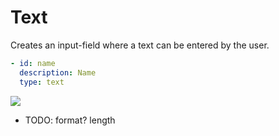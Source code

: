 # Text

Creates an input-field where a text can be entered by the user.

```yaml
- id: name
  description: Name
  type: text
```


![](/images/inputs/number.png)

- TODO: format? length
